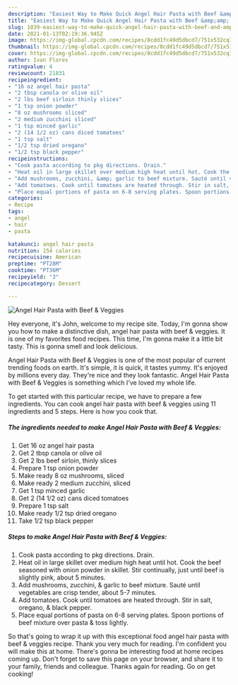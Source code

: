 ```yaml
---
description: "Easiest Way to Make Quick Angel Hair Pasta with Beef &amp;amp; Veggies"
title: "Easiest Way to Make Quick Angel Hair Pasta with Beef &amp;amp; Veggies"
slug: 1039-easiest-way-to-make-quick-angel-hair-pasta-with-beef-and-amp-veggies
date: 2021-01-13T02:19:36.945Z
image: https://img-global.cpcdn.com/recipes/8cdd1fc49d5dbcd7/751x532cq70/angel-hair-pasta-with-beef-veggies-recipe-main-photo.jpg
thumbnail: https://img-global.cpcdn.com/recipes/8cdd1fc49d5dbcd7/751x532cq70/angel-hair-pasta-with-beef-veggies-recipe-main-photo.jpg
cover: https://img-global.cpcdn.com/recipes/8cdd1fc49d5dbcd7/751x532cq70/angel-hair-pasta-with-beef-veggies-recipe-main-photo.jpg
author: Ivan Flores
ratingvalue: 4
reviewcount: 21831
recipeingredient:
- "16 oz angel hair pasta"
- "2 tbsp canola or olive oil"
- "2 lbs beef sirloin thinly slices"
- "1 tsp onion powder"
- "8 oz mushrooms sliced"
- "2 medium zucchini sliced"
- "1 tsp minced garlic"
- "2 (14 1/2 oz) cans diced tomatoes"
- "1 tsp salt"
- "1/2 tsp dried oregano"
- "1/2 tsp black pepper"
recipeinstructions:
- "Cook pasta according to pkg directions. Drain."
- "Heat oil in large skillet over medium high heat until hot. Cook the beef seasoned with onion powder in skillet. Stir continually, just until beef is slightly pink, about 5 minutes."
- "Add mushrooms, zucchini, &amp; garlic to beef mixture. Sauté until vegetables are crisp tender, about 5-7 minutes."
- "Add tomatoes. Cook until tomatoes are heated through. Stir in salt, oregano, &amp; black pepper."
- "Place equal portions of pasta on 6-8 serving plates. Spoon portions of beef mixture over pasta &amp; toss lightly."
categories:
- Recipe
tags:
- angel
- hair
- pasta

katakunci: angel hair pasta 
nutrition: 154 calories
recipecuisine: American
preptime: "PT28M"
cooktime: "PT36M"
recipeyield: "3"
recipecategory: Dessert

---
```



![Angel Hair Pasta with Beef &amp; Veggies](https://img-global.cpcdn.com/recipes/8cdd1fc49d5dbcd7/751x532cq70/angel-hair-pasta-with-beef-veggies-recipe-main-photo.jpg)

Hey everyone, it's John, welcome to my recipe site. Today, I'm gonna show you how to make a distinctive dish, angel hair pasta with beef &amp; veggies. It is one of my favorites food recipes. This time, I'm gonna make it a little bit tasty. This is gonna smell and look delicious.

Angel Hair Pasta with Beef &amp; Veggies is one of the most popular of current trending foods on earth. It's simple, it is quick, it tastes yummy. It's enjoyed by millions every day. They're nice and they look fantastic. Angel Hair Pasta with Beef &amp; Veggies is something which I've loved my whole life.




To get started with this particular recipe, we have to prepare a few ingredients. You can cook angel hair pasta with beef &amp; veggies using 11 ingredients and 5 steps. Here is how you cook that.

<!--inarticleads1-->

##### The ingredients needed to make Angel Hair Pasta with Beef &amp; Veggies:

1. Get 16 oz angel hair pasta
1. Get 2 tbsp canola or olive oil
1. Get 2 lbs beef sirloin, thinly slices
1. Prepare 1 tsp onion powder
1. Make ready 8 oz mushrooms, sliced
1. Make ready 2 medium zucchini, sliced
1. Get 1 tsp minced garlic
1. Get 2 (14 1/2 oz) cans diced tomatoes
1. Prepare 1 tsp salt
1. Make ready 1/2 tsp dried oregano
1. Take 1/2 tsp black pepper




<!--inarticleads2-->

##### Steps to make Angel Hair Pasta with Beef &amp; Veggies:

1. Cook pasta according to pkg directions. Drain.
1. Heat oil in large skillet over medium high heat until hot. Cook the beef seasoned with onion powder in skillet. Stir continually, just until beef is slightly pink, about 5 minutes.
1. Add mushrooms, zucchini, &amp; garlic to beef mixture. Sauté until vegetables are crisp tender, about 5-7 minutes.
1. Add tomatoes. Cook until tomatoes are heated through. Stir in salt, oregano, &amp; black pepper.
1. Place equal portions of pasta on 6-8 serving plates. Spoon portions of beef mixture over pasta &amp; toss lightly.




So that's going to wrap it up with this exceptional food angel hair pasta with beef &amp; veggies recipe. Thank you very much for reading. I'm confident you will make this at home. There's gonna be interesting food at home recipes coming up. Don't forget to save this page on your browser, and share it to your family, friends and colleague. Thanks again for reading. Go on get cooking!
